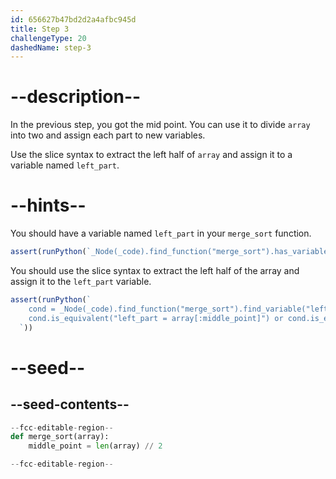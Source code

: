 ```yaml
---
id: 656627b47bd2d2a4afbc945d
title: Step 3
challengeType: 20
dashedName: step-3
---
```


# --description--

In the previous step, you got the mid point. You can use it to divide `array` into two and assign each part to new variables. 

Use the slice syntax to extract the left half of `array` and assign it to a variable named `left_part`.

# --hints--

You should have a variable named `left_part` in your `merge_sort` function.

```js
assert(runPython(`_Node(_code).find_function("merge_sort").has_variable("left_part")`))
```

You should use the slice syntax to extract the left half of the array and assign it to the `left_part` variable.

```js
assert(runPython(`
    cond = _Node(_code).find_function("merge_sort").find_variable("left_part")
    cond.is_equivalent("left_part = array[:middle_point]") or cond.is_equivalent("left_part = array[0:middle_point]")
  `))
```

# --seed--

## --seed-contents--

```py
--fcc-editable-region--
def merge_sort(array):
    middle_point = len(array) // 2

--fcc-editable-region--
```
